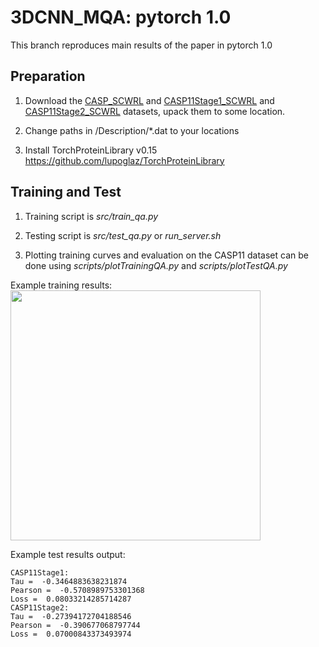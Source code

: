 # 3DCNN_MQA: pytorch 1.0

This branch reproduces main results of the paper in pytorch 1.0

## Preparation
1. Download the [CASP_SCWRL](http://proteinfoldingproject.com/static/datasets/CASP_SCWRL.tar.gz) and [CASP11Stage1_SCWRL](http://proteinfoldingproject.com/static/datasets/CASP11Stage1_SCWRL.tar.gz) and [CASP11Stage2_SCWRL](http://proteinfoldingproject.com/static/datasets/CASP11Stage2_SCWRL.tar.gz) datasets, upack them to some location.

2. Change paths in <Dataset>/Description/*.dat to your locations

3. Install TorchProteinLibrary v0.15 https://github.com/lupoglaz/TorchProteinLibrary


## Training and Test

1. Training script is *src/train_qa.py*

2. Testing script is *src/test_qa.py* or *run_server.sh*

3. Plotting training curves and evaluation on the CASP11 dataset 
can be done using *scripts/plotTrainingQA.py* and *scripts/plotTestQA.py*

Example training results:
<img src="https://github.com/lamoureux-lab/3DCNN_MQA/raw/pytorch1.0/results/Debug_correlations.png" width="400">

Example test results output:

```
CASP11Stage1:
Tau =  -0.3464883638231874
Pearson =  -0.5708989753301368
Loss =  0.08033214285714287
CASP11Stage2:
Tau =  -0.27394172704188546
Pearson =  -0.390677068797744
Loss =  0.07000843373493974
```